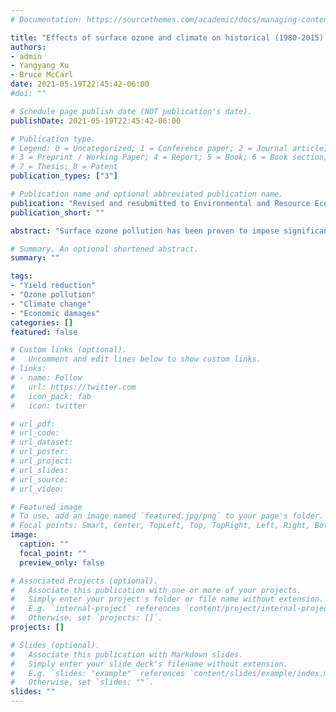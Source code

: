 ```yaml
---
# Documentation: https://sourcethemes.com/academic/docs/managing-content/

title: "Effects of surface ozone and climate on historical (1980-2015) crop yields in the United States: Implication for mid-21st century projection"
authors: 
- admin
- Yangyang Xu
- Bruce McCarl
date: 2021-05-19T22:45:42-06:00
#doi: ""

# Schedule page publish date (NOT publication's date).
publishDate: 2021-05-19T22:45:42-06:00

# Publication type.
# Legend: 0 = Uncategorized; 1 = Conference paper; 2 = Journal article;
# 3 = Preprint / Working Paper; 4 = Report; 5 = Book; 6 = Book section;
# 7 = Thesis; 8 = Patent
publication_types: ["3"]

# Publication name and optional abbreviated publication name.
publication: "Revised and resubmitted to Environmental and Resource Economics"
publication_short: ""

abstract: "Surface ozone pollution has been proven to impose significant damages on crops. However, the quantification of the damages was extensively derived from chamber experiments, which is not representative of actual results in farm fields due to the limitations of spatial scale, time window, etc. Additionally, the relative impacts of ozone trends and future climate change remain poorly understood. In this work, we attempt to empirically fill this gap using county level data in the United States from 1980 to 2015. We explore ozone impacts on corn, soybeans, spring wheat, winter wheat, barley, cotton, peanuts, rice, sorghum, and sunflower. We also incorporate a variety of climate variables to investigate potential ozone-climate interactions. More importantly, we shed light on future yield consequences of ozone and climate change individually and jointly under a moderate warming scenario. Our findings suggest significant negative impacts of ozone exposure for eight of the ten crops we examined, excepting barley and winter wheat, which contradicts experimental results. The average annual damages were estimated at $6.03 billion (in 2015 U.S. dollar) from 1980 to 2015. We also find rising temperatures tend to worsen ozone damages while water supply would mitigate that. Finally, elevated ozone driven by future climate change would cause much smaller damages than the direct effects of climate change itself."

# Summary. An optional shortened abstract.
summary: ""

tags: 
- "Yield reduction"
- "Ozone pollution"
- "Climate change"
- "Economic damages"
categories: []
featured: false

# Custom links (optional).
#   Uncomment and edit lines below to show custom links.
# links:
# - name: Follow
#   url: https://twitter.com
#   icon_pack: fab
#   icon: twitter

# url_pdf:
# url_code:
# url_dataset:
# url_poster:
# url_project:
# url_slides:
# url_source:
# url_video:

# Featured image
# To use, add an image named `featured.jpg/png` to your page's folder. 
# Focal points: Smart, Center, TopLeft, Top, TopRight, Left, Right, BottomLeft, Bottom, BottomRight.
image:
  caption: ""
  focal_point: ""
  preview_only: false

# Associated Projects (optional).
#   Associate this publication with one or more of your projects.
#   Simply enter your project's folder or file name without extension.
#   E.g. `internal-project` references `content/project/internal-project/index.md`.
#   Otherwise, set `projects: []`.
projects: []

# Slides (optional).
#   Associate this publication with Markdown slides.
#   Simply enter your slide deck's filename without extension.
#   E.g. `slides: "example"` references `content/slides/example/index.md`.
#   Otherwise, set `slides: ""`.
slides: ""
---
```

